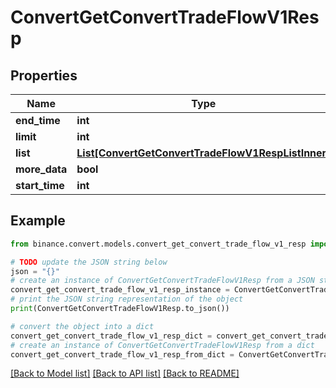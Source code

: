 # ConvertGetConvertTradeFlowV1Resp


## Properties

Name | Type | Description | Notes
------------ | ------------- | ------------- | -------------
**end_time** | **int** |  | [optional] 
**limit** | **int** |  | [optional] 
**list** | [**List[ConvertGetConvertTradeFlowV1RespListInner]**](ConvertGetConvertTradeFlowV1RespListInner.md) |  | [optional] 
**more_data** | **bool** |  | [optional] 
**start_time** | **int** |  | [optional] 

## Example

```python
from binance.convert.models.convert_get_convert_trade_flow_v1_resp import ConvertGetConvertTradeFlowV1Resp

# TODO update the JSON string below
json = "{}"
# create an instance of ConvertGetConvertTradeFlowV1Resp from a JSON string
convert_get_convert_trade_flow_v1_resp_instance = ConvertGetConvertTradeFlowV1Resp.from_json(json)
# print the JSON string representation of the object
print(ConvertGetConvertTradeFlowV1Resp.to_json())

# convert the object into a dict
convert_get_convert_trade_flow_v1_resp_dict = convert_get_convert_trade_flow_v1_resp_instance.to_dict()
# create an instance of ConvertGetConvertTradeFlowV1Resp from a dict
convert_get_convert_trade_flow_v1_resp_from_dict = ConvertGetConvertTradeFlowV1Resp.from_dict(convert_get_convert_trade_flow_v1_resp_dict)
```
[[Back to Model list]](../README.md#documentation-for-models) [[Back to API list]](../README.md#documentation-for-api-endpoints) [[Back to README]](../README.md)


